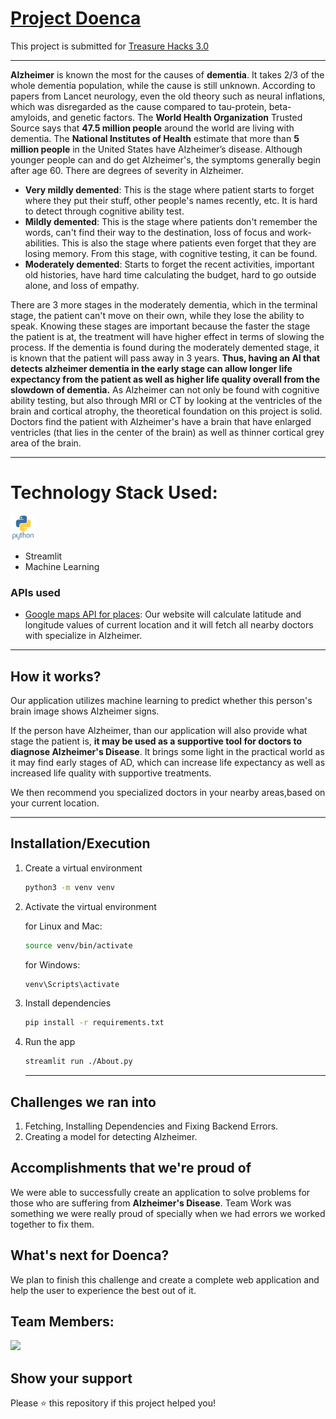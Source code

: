 # [Project Doenca](https://project-doenca.streamlit.app/)

This project is submitted for [Treasure Hacks 3.0](https://treasure-hacks-3-0.devpost.com/)

---

**Alzheimer** is known the most for the causes of **dementia**. It takes $2/3$ of the whole dementia population, while the cause is still unknown.
According to papers from Lancet neurology, even the old theory such as neural inflations, which was disregarded as the cause compared to tau-protein, beta-amyloids, and genetic factors.
The **World Health Organization** Trusted Source says that **47.5 million people** around the world are living with dementia.
The **National Institutes of Health** estimate that more than **5 million people** in the United States have Alzheimer’s disease.
Although younger people can and do get Alzheimer's, the symptoms generally begin after age 60.
There are degrees of severity in Alzheimer.
- **Very mildly demented**: This is the stage where patient starts to forget where they put their stuff, other people's names recently, etc. It is hard to detect through cognitive ability test.
- **Mildly demented**: This is the stage where patients don't remember the words, can't find their way to the destination, loss of focus and work-abilities. This is also the stage where patients even forget that they are losing memory. From this stage, with cognitive testing, it can be found.
- **Moderately demented**: Starts to forget the recent activities, important old histories, have hard time calculating the budget, hard to go outside alone, and loss of empathy.

There are 3 more stages in the moderately dementia, which in the terminal stage, the patient can't move on their own, while they lose the ability to speak.
Knowing these stages are important because the faster the stage the patient is at, the treatment will have higher effect in terms of slowing the process. If the dementia is found during the moderately demented stage, it is known that the patient will pass away in 3 years.
**Thus, having an AI that detects alzheimer dementia in the early stage can allow longer life expectancy from the patient as well as higher life quality overall from the slowdown of dementia.**
As Alzheimer can not only be found with cognitive ability testing, but also through MRI or CT by looking at the ventricles of the brain and cortical atrophy, the theoretical foundation on this project is solid. Doctors find the patient with Alzheimer's have a brain that have enlarged ventricles (that lies in the center of the brain) as well as thinner cortical grey area of the brain.

---

# Technology Stack Used:

<a href="#" target="_blank" rel="noreferrer"> <img src="https://raw.githubusercontent.com/devicons/devicon/master/icons/python/python-original-wordmark.svg" alt="html5" width="40" height="40"/> </a>

- Streamlit
- Machine Learning

### APIs used

- [Google maps API for places](https://maps.googleapis.com): Our website will calculate latitude and longitude values of current location and it will fetch all nearby 
doctors with specialize in Alzheimer.

---

## How it works?

Our application utilizes machine learning to predict whether this person's brain image shows Alzheimer signs.
        
If the person have Alzheimer, than our application will also provide what stage the patient is, **it may be used as a supportive tool for doctors to diagnose Alzheimer's Disease**. It brings some light in the practical world as it may find early stages of AD, which can increase life expectancy as well as increased life quality with supportive treatments.

We then recommend you specialized doctors in your nearby areas,based on your current location.

---

## Installation/Execution

1. Create a virtual environment

    ```bash
    python3 -m venv venv
    ```

2. Activate the virtual environment

    for Linux and Mac:

    ```bash
    source venv/bin/activate
    ```

    for Windows:

    ```bash
    venv\Scripts\activate
    ```

3. Install dependencies

    ```bash
    pip install -r requirements.txt
    ```

4. Run the app

    ```bash
    streamlit run ./About.py
    ```
    
    ---
    
## Challenges we ran into 
1. Fetching, Installing Dependencies and Fixing Backend Errors.
2. Creating a model for detecting Alzheimer.

## Accomplishments that we're proud of 
We were able to successfully create an application to solve problems for those who are suffering from **Alzheimer's Disease**. Team Work was something we were really proud of specially when we had errors we worked together to fix them.

## What's next for Doenca?
We plan to finish this challenge and create a complete web application and help the user to experience the best out of it.

## Team Members:
<a href="https://github.com/coder12git/Treasure-Hacks-3.0/graphs/contributors">
  <img src="https://contrib.rocks/image?repo=coder12git/Treasure-Hacks-3.0"/>
</a>


## Show your support

Please ⭐ this repository if this project helped you!
